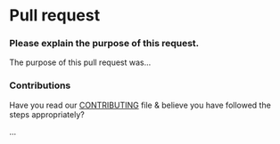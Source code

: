# Pull request

### Please explain the purpose of this request.

The purpose of this pull request was...

### Contributions

Have you read our [CONTRIBUTING](https://github.com/ajrsoftware/WPClothes2Order/blob/main/.github/CONTRIBUTING.md#submit-changes-by-creating-a-pr) file & believe you have followed the steps appropriately?

...
